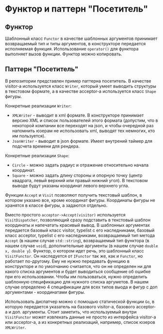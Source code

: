 # Функтор и паттерн "Посетитель"

## Функтор

Шаблонный класс `Functor` в качестве шаблонных аргументов принимает возвращаемый тип и типы аргументов, в конструкторе передается исполняемая функция. Использование `operator()` для функтора выполняет вызов функции. Функтор можно копировать.

## Паттерн "Посетитель"

В репозитории представлен пример паттерна посетитель. В качестве visitor-a используется класс `Writer`, который умеет выводить структуры в текстовом формате, а в качестве acceptor-a используется класс `Shape` фигуры.

Конкретные реализации `Writer`:

 - `XMLWriter` - выводит в xml формате. В конструкторе принимает версию XML и список пользователей этого формата (допустим, что в некоторой компании все переходят на json, и чтобы очередной раз напомнить юзерам не использовать xml, выводят тех немногих, кто им пользуется).
 - `JsonWriter` - выводит в json формате. Имеет внутрений таймер для подсчета времени для рендера.

 Конкретные реализации `Shape`:

 - `Circle` - можно задать радиус и отражение относительно начала координат.
 - `Square` - можно задать длину стороны и опорную точку (центр квадрата, левый верхний или правый нижний угол). В текстовом выводе будут указаны координат левого верхнего угла.

Функции `Accept` и `Visit` позволяют получить текстовый шаблон, в котором указано все, кроме координат фигуры. Координаты фигуры не хранятся в классе фигуры, а задаются отдельно.

Вместо простого `acceptor->Accept(visitor)` используется `VisitDispatcher`, позволяющий сразу подставить в текстовый шаблон координаты и напечатать красивый вывод. В шаблонных аргументах передается базовый класс visitor, typelist с его наследниками, базовый класс acceptor, typelist с его наследниками, возвращаемый тип метода `Accept` (в нашем случае `std::string`), возвращаемый тип функтора (в нашем случае `void`), дополнительные аргументы (в нашем случае `double x, double y`). Функтор, о котором идет речь, это шаблонный класс `VisitFunctor`. Он наследуется от `IFunctor` так же, как и `Functor`, но работает по-другому. Ему не нужно передавать функцию в конструкторе и по умолчанию считается, что он не определен ни для какого списка аргументов и будет выводиться сообщение об ошибке при его использовании. Чтобы им пользоваться, нужно определить шаблонную спецификацию для нужного списка аргуметов. В нашем случае определено 4 спецификации для всех типов выода и фигур с доп аргументами - координатами фигуры.

Использовать диспатчер можно с помощью статической функции `Go`, в которую передается указатель на базового visitor-a, базового acceptor-a и доп. аргументы. Стоит заметить, что используемый внутри `VisitFunctor` может извлекать данные не просто из интерфейса visitor-a или acceptor-a, а из конкретных реализаций, например, список юзеров `XMLWriter`.
